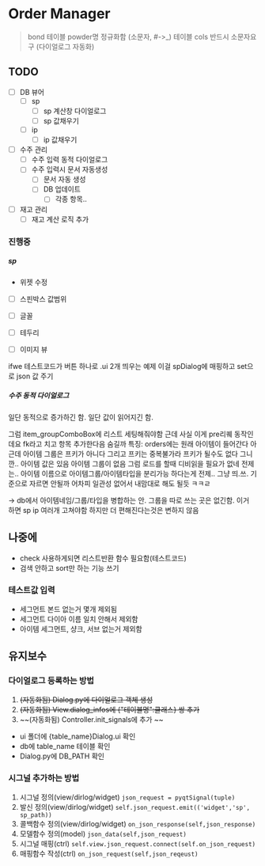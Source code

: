 

# Order Manager

> bond 테이블 powder명 정규화함 (소문자, #->_)
> 테이블 cols 반드시 소문자요구 (다이얼로그 자동화)

## TODO
- [ ] DB 뷰어
  - [ ] sp
    - [ ] sp 계산창 다이얼로그
    - [ ] sp 값채우기
  - [ ] ip
    - [ ] ip 값채우기
- [ ] 수주 관리
  - [ ] 수주 입력 동적 다이얼로그
  - [ ] 수주 입력시 문서 자동생성
    - [ ] 문서 자동 생성
    - [ ] DB 업데이트
      - [ ] 각종 항목.. 
- [ ] 재고 관리
  - [ ] 재고 계산 로직 추가

### 진행중 

##### sp
- 위젯 수정
- [ ] 스핀박스 값범위
- [ ] 글꼴
- [ ] 테두리
- [ ] 이미지 뷰


ifwe 테스트코드가 버튼 하나로 .ui 2개 띄우는 예제
이걸 spDialog에 매핑하고 set으로 json 값 주기

##### 수주 동적 다이얼로그

일단 동적으로 증가하긴 함. 
일단 값이 읽어지긴 함. 

그럼 item_groupComboBox에 리스트 세팅해줘야함 
근데 사실 이게 pre리퀘 동작인데요
fk라고 치고 항목 추가한다음 숨길까
특징:  orders에는 원래 아이템이 들어간다 
아 근데 아이템 그룹은 프키가 아니다 
그리고 프키는 중복불가라 프키가 될수도 없다 
그니깐.. 아이템 값은 있음 
아이템 그룹이 없음 
그럼 로드를 할때 디비읽을 필요가 없네
전제는..
아이템 이름으로 아이템그룹/아이템타입을 분리가능
하다는게 전제.. 
그냥 띄.쓰. 기준으로 자르면 안될까 
어차피 일관성 없어서 내맘대로 해도 될듯
ㅋㅋㄹ

-> db에서 아이템네임/그룹/타입을 병합하는 안. 
그룹을 따로 쓰는 곳은 없긴함. 
이거 하면 sp ip 여러개 고쳐야함
하지만 더 편해진다는것은 변하지 않음


## 나중에
- check 사용하게되면 리스트반환 함수 필요함(테스트코드)
- 검색 안하고 sort만 하는 기능 쓰기 

### 테스트값 입력
- 세그먼트 본드 없는거 몇개 제외됨
- 세그먼트 다이아 이름 일치 안해서 제외함
- 아이템 세그먼트, 샹크, 서브 없는거 제외함


## 유지보수

### 다이얼로그 등록하는 방법
1. ~~(자동화됨) Dialog.py에 다이얼로그 객체 생성~~
2. ~~(자동화됨) View.dialog_infos에 {"테이블명":클래스} 쌍 추가~~
3. ~~(자동화됨) Controller.init_signals에 추가 ~~

- ui 폴더에 {table_name}Dialog.ui 확인
- db에 table_name 테이블 확인
- Dialog.py에 DB_PATH 확인

### 시그널 추가하는 방법
1. 시그널 정의(view/dirlog/widget)
 `json_request = pyqtSignal(tuple)`
2. 발신 정의(view/dirlog/widget)
 `self.json_request.emit(('widget','sp', sp_path))`
3. 콜백함수 정의(view/dirlog/widget)
 `on_json_response(self,json_response)`
4. 모델함수 정의(model)
 `json_data(self,json_request)`
5. 시그널 매핑(ctrl) 
`self.view.json_request.connect(self.on_json_request)`
6. 매핑함수 작성(ctrl)
`on_json_request(self,json_reqeust)`